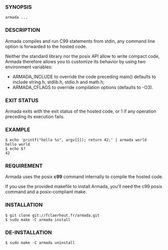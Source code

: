 ### SYNOPSIS

	armada ...

### DESCRIPTION

Armada compiles and run C99 statements from stdin,
any command line option is forwarded to the hosted code.

Neither the standard library nor the posix API allow to write compact code,
Armada therefore allows you to customize its behavior by using two environment variables:
  * ARMADA_INCLUDE to override the code preceding main()
    defaults to include string.h, stdlib.h, stdio.h and math.h;
  * ARMADA_CFLAGS to override compilation options (defaults to -O3).

### EXIT STATUS

Armada exits with the exit status of the hosted code,
or 1 if any operation preceding its execution fails.

### EXAMPLE

	$ echo 'printf("hello %s", argv[1]); return 42;' | armada world
	hello world
	$ echo $?
	42

### REQUIREMENT

Armada uses the posix **c99** command internally to compile the hosted code.

If you use the provided makefile to install Armada,
you'll need the c99 posix command and a posix-compliant make.

### INSTALLATION

	$ git clone git://fclaerhout.fr/armada.git
	$ sudo make -C armada install

### DE-INSTALLATION

	$ sudo make -C armada uninstall